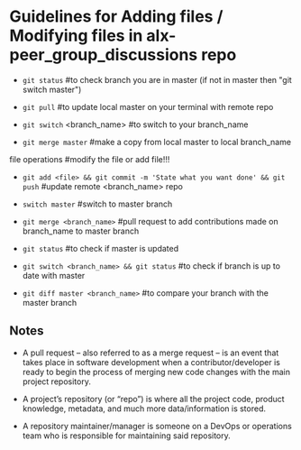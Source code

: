 # Guidelines for Adding files / Modifying files in alx-peer_group_discussions repo

- `git status` #to check branch you are in master (if not in master then "git switch master")

- `git pull` #to update local master on your terminal with remote repo

- `git switch` <branch_name> #to switch to your branch_name

- `git merge master` #make a copy from local master to local branch_name

file operations #modify the file or add file!!!

- `git add <file> && git commit -m 'State what you want done' && git push` #update remote <branch_name> repo

- `switch master` #switch to master branch

- `git merge <branch_name>` #pull request to add contributions made on branch_name to master branch

- `git status` #to check if master is updated

- `git switch <branch_name> && git status` #to check if branch is up to date with master

- `git diff master <branch_name>` #to compare your branch with the master branch

## Notes

- A pull request – also referred to as a merge request – is an event that takes place in software development when a contributor/developer
is ready to begin the process of merging new code changes with the main project repository.

- A project’s repository (or “repo”) is where all the project code, product knowledge, metadata, and much more data/information is stored.

- A repository maintainer/manager is someone on a DevOps or operations team who is responsible for maintaining said repository.
